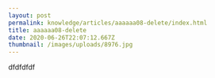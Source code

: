 ```yaml
---
layout: post
permalink: knowledge/articles/aaaaaa08-delete/index.html
title: aaaaaa08-delete
date: 2020-06-26T22:07:12.667Z
thumbnail: /images/uploads/8976.jpg
---
```

dfdfdfdf